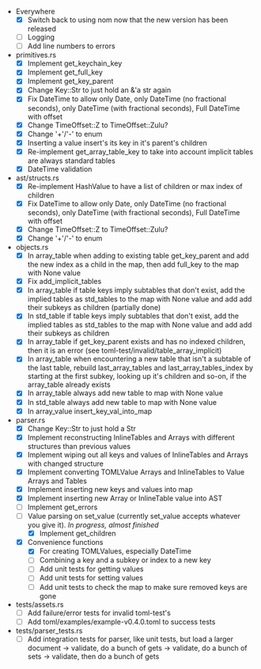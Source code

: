 * Everywhere
	- [x] Switch back to using nom now that the new version has been released
  - [ ] Logging
  - [ ] Add line numbers to errors

* primitives.rs
	- [x] Implement get_keychain_key
	- [x] Implement get_full_key
	- [x] Implement get_key_parent
	- [x] Change Key::Str to just hold an &'a str again
	- [x] Fix DateTime to allow only Date, only DateTime (no fractional seconds), only DateTime (with fractional seconds), Full DateTime with offset
	- [x] Change TimeOffset::Z to TimeOffset::Zulu?
	- [x] Change '+'/'-' to enum
	- [x] Inserting a value insert's its key in it's parent's children 
	- [x] Re-implement get_array_table_key to take into account implicit tables are always standard tables
  - [x] DateTime validation

* ast/structs.rs
	- [x] Re-implement HashValue to have a list of children or max index of children
	- [x] Fix DateTime to allow only Date, only DateTime (no fractional seconds), only DateTime (with fractional seconds), Full DateTime with offset
	- [x] Change TimeOffset::Z to TimeOffset::Zulu?
	- [x] Change '+'/'-' to enum

* objects.rs
	- [x] In array_table when adding to existing table get_key_parent and add the new index as a child in the map, then add full_key to the map with None value
	- [x] Fix add_implicit_tables
	- [x] In array_table if table keys imply subtables that don't exist, add the implied tables as std_tables to the map with None value and add add their subkeys as children (partially done)
	- [x] In std_table if table keys imply subtables that don't exist, add the implied tables as std_tables to the map with None value and add add their subkeys as children
	- [x] In array_table if get_key_parent exists and has no indexed children, then it is an error (see toml-test/invalid/table_array_implicit)
	- [x] In array_table when encountering a new table that isn't a subtable of the last table, rebuild last_array_tables and last_array_tables_index by starting at the first subkey, looking up it's children and so-on, if the array_table already exists
	- [x] In array_table always add new table to map with None value
	- [x] In std_table always add new table to map with None value
	- [x] In array_value insert_key_val_into_map

* parser.rs
	- [x] Change Key::Str to just hold a Str
	- [x] Implement reconstructing InlineTables and Arrays with different structures than previous values
    - [x] Implement wiping out all keys and values of InlineTables and Arrays with changed structure
    - [x] Implement converting TOMLValue Arrays and InlineTables to Value Arrays and Tables
    - [x] Implement inserting new keys and values into map
    - [x] Implement inserting new Array or InlineTable value into AST
	- [ ] Implement get_errors
  - [ ] Value parsing on set_value (currently set_value accepts whatever you give it). *In progress, almost finished*
	- [x] Implement get_children
  - [x] Convenience functions
    - [x] For creating TOMLValues, especially DateTime
    - [ ] Combining a key and a subkey or index to a new key
	- [ ] Add unit tests for getting values
	- [ ] Add unit tests for setting values
	- [ ] Add unit tests to check the map to make sure removed keys are gone

* tests/assets.rs
	- [ ] Add failure/error tests for invalid toml-test's
	- [ ] Add toml/examples/example-v0.4.0.toml to success tests

* tests/parser_tests.rs
	- [ ] Add integration tests for parser, like unit tests, but load a larger document -> validate, do a bunch of gets -> validate, do a bunch of sets -> validate, then do a bunch of gets
